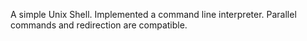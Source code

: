 A simple Unix Shell. Implemented a command line interpreter. Parallel commands and redirection are compatible. 
